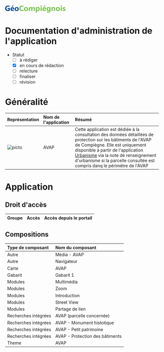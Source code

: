 ![picto](https://github.com/sigagglocompiegne/orga_gest_igeo/blob/master/doc/img/geocompiegnois_2020_reduit_v2.png)

# Documentation d'administration de l'application #


* Statut
  - [ ] à rédiger
  - [x] en cours de rédaction
  - [ ] relecture
  - [ ] finaliser
  - [ ] révision

# Généralité

|Représentation| Nom de l'application |Résumé|
|:---|:---|:---|
|![picto](picto_appli_eco.png)|AVAP|Cette application est dédiée à la consultation des données détaillées de protection sur les bâtiments de l'AVAP de Compiègne. Elle est uniquement disponible à partir de l'application [Urbanisme](https://github.com/sigagglocompiegne/docurba/blob/master/app/doc_admin_app_docurba.md) via la note de renseignement d'urbanisme si la parcelle consultée est compris danq le périmètre de l'AVAP||

# Application

## Droit d'accès

|Groupe|Accès|Accès depuis le portail|
|:---|:---|:---|


## Compositions

|Type de composant|Nom du composant|
|:---|:---|
|Autre|Média - AVAP|
|Autre|Navigateur|
|Carte|AVAP|
|Gabarit|Gabarit 1|
|Modules|Multimédia|
|Modules|Zoom|
|Modules|Introduction|
|Modules|Street View|
|Modules|Partage de lien|
|Recherches intégrées|AVAP (parcelle concernée)|
|Recherches intégrées|AVAP - Monument histotique|
|Recherches intégrées|AVAP - Petit patrimoine|
|Recherches intégrées|AVAP - Protection des bâtiments|
|Theme|AVAP|



